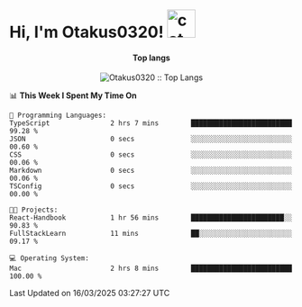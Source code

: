 <h1> Hi, I'm Otakus0320! <img src="https://media.giphy.com/media/mGcNjsfWAjY5AEZNw6/giphy.gif" width="50" alt="cat"></h1>

<h4 align="center">Top langs</h4>

<p align="center"><img src="https://github-readme-stats.vercel.app/api/top-langs/?username=Otakus0320&langs_count=10&theme=tokyonight&layout=compact&timestamp={{random_number}}" alt="Otakus0320 :: Top Langs" /></p>

<!--START_SECTION:waka-->
📊 **This Week I Spent My Time On** 

```text
💬 Programming Languages: 
TypeScript               2 hrs 7 mins        █████████████████████████   99.28 % 
JSON                     0 secs              ░░░░░░░░░░░░░░░░░░░░░░░░░   00.60 % 
CSS                      0 secs              ░░░░░░░░░░░░░░░░░░░░░░░░░   00.06 % 
Markdown                 0 secs              ░░░░░░░░░░░░░░░░░░░░░░░░░   00.06 % 
TSConfig                 0 secs              ░░░░░░░░░░░░░░░░░░░░░░░░░   00.00 % 

🐱‍💻 Projects: 
React-Handbook           1 hr 56 mins        ███████████████████████░░   90.83 % 
FullStackLearn           11 mins             ██░░░░░░░░░░░░░░░░░░░░░░░   09.17 % 

💻 Operating System: 
Mac                      2 hrs 8 mins        █████████████████████████   100.00 % 
```


 Last Updated on 16/03/2025 03:27:27 UTC
<!--END_SECTION:waka-->
